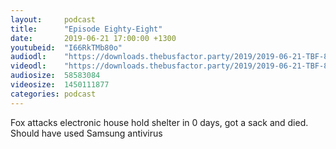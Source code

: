 ```yaml
---
layout:     podcast
title:      "Episode Eighty-Eight"
date:       2019-06-21 17:00:00 +1300
youtubeid:  "I66RkTMb80o"
audiodl:    "https://downloads.thebusfactor.party/2019/2019-06-21-TBF-88.mp3"
videodl:    "https://downloads.thebusfactor.party/2019/2019-06-21-TBF-88.mp4"
audiosize:  58583084
videosize:  1450111877
categories: podcast
---
```

Fox attacks electronic house hold shelter in 0 days, got a sack and died. Should have used Samsung antivirus
